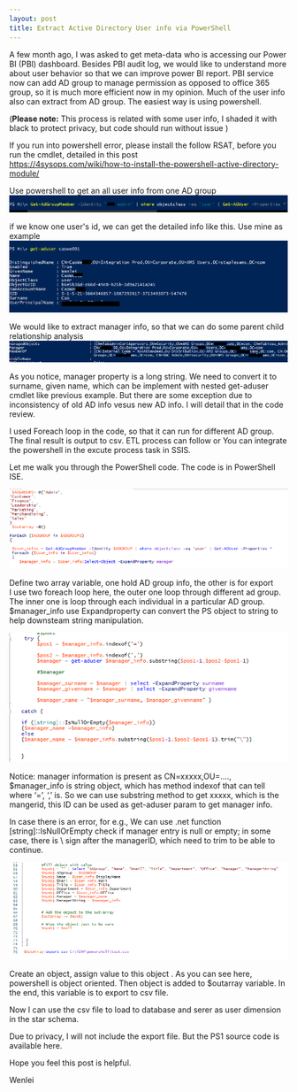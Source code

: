 ```yaml
---
layout: post
title: Extract Active Directory User info via PowerShell 
---
```


A few month ago, I was asked to get meta-data who is accessing our Power BI (PBI) dashboard.  Besides PBI audit log, we would like to understand more about user behavior so that we can improve power BI report. PBI service now can add AD group to manage permission as opposed to office 365 group, so it is much more efficient now in my opinion. Much of the user info also can extract from AD group. The easiest way is using powershell.   

(**Please note:** This process is related with some user info, I shaded it with black to protect privacy, but code should run without issue )  

If you run into powershell error, please install the follow RSAT, before you run the cmdlet, detailed in this post  
<https://4sysops.com/wiki/how-to-install-the-powershell-active-directory-module/>

Use powershell to get an all user info from one  AD group  
<img src="/images/blog26/get-adgroup.png">   

if we know one user's id, we can get the detailed info like this. Use mine as example  
<img src="/images/blog26/get-aduser.png">  

We would like to extract manager info, so that we can do some parent child relationship analysis
<img src="/images/blog26/manager2.png">  

As you notice, manager property is a long string.  We need to convert it to surname, given name, which can be implement with nested get-aduser cmdlet like previous example.  But there are some exception due to inconsistency of old AD info vesus new AD info. I will detail that in the code review.  

I used Foreach loop in the code, so that it can run for different AD group.  The final result is output to csv. ETL process can follow or You can integrate the powershell in the excute process task in SSIS.  

Let me walk you through the PowerShell code. The code is in PowerShell ISE.  

<img src="/images/blog26/array_variable.PNG">  

Define two array variable, one hold AD group info, the other is for export   
I use two foreach loop here, the outer one loop through different ad group. The inner one is loop through each individual in a particular AD group.  
$manager_info use Expandproperty can convert the PS object to string to help downsteam string manipulation.

<img src="/images/blog26/try_catch.PNG">  

Notice: manager information is present as CN=xxxxx,OU=....,   $manager_info is string object, which has method indexof that can tell where ‘=’, ‘,’ is.  So we can use substring method to get xxxxx, which is the mangerid, this ID can be used as get-aduser param to get manager info. 

In case there is an error, for e.g., We can use .net function  [string]::IsNullOrEmpty  check if manager entry is null or empty; in some case, there is \ sign after the managerID, which need to trim to be able to continue.  

<img src="/images/blog26/export.PNG">  

Create an object, assign value to this object .  As you can see here, powershell is object oriented.  Then object is added to $outarray variable. In the end, this variable is to export to csv file.  

Now I can use the csv file to load to database and serer as user dimension in the star schema.  

Due to privacy, I will not include the export file. But the PS1 source code is available here.

Hope you feel this post is helpful.

Wenlei











